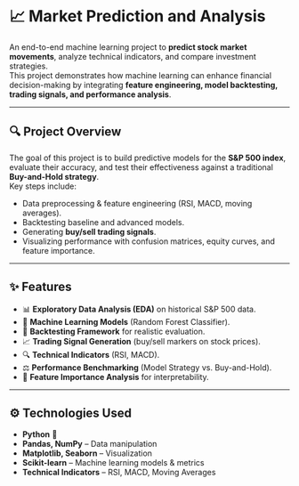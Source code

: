 # 📈 Market Prediction and Analysis  

An end-to-end machine learning project to **predict stock market movements**, analyze technical indicators, and compare investment strategies.  
This project demonstrates how machine learning can enhance financial decision-making by integrating **feature engineering, model backtesting, trading signals, and performance analysis**.

---

## 🔍 Project Overview  

The goal of this project is to build predictive models for the **S&P 500 index**, evaluate their accuracy, and test their effectiveness against a traditional **Buy-and-Hold strategy**.  
Key steps include:  

- Data preprocessing & feature engineering (RSI, MACD, moving averages).  
- Backtesting baseline and advanced models.  
- Generating **buy/sell trading signals**.  
- Visualizing performance with confusion matrices, equity curves, and feature importance.  

---

## ✨ Features  

- 📊 **Exploratory Data Analysis (EDA)** on historical S&P 500 data.  
- 🤖 **Machine Learning Models** (Random Forest Classifier).  
- 🔁 **Backtesting Framework** for realistic evaluation.  
- 📈 **Trading Signal Generation** (buy/sell markers on stock prices).  
- 🔍 **Technical Indicators** (RSI, MACD).  
- ⚖️ **Performance Benchmarking** (Model Strategy vs. Buy-and-Hold).  
- 🔑 **Feature Importance Analysis** for interpretability.  

---

## ⚙️ Technologies Used  

- **Python** 🐍  
- **Pandas, NumPy** – Data manipulation  
- **Matplotlib, Seaborn** – Visualization  
- **Scikit-learn** – Machine learning models & metrics  
- **Technical Indicators** – RSI, MACD, Moving Averages  

